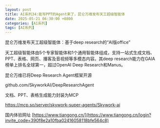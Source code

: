 ```yaml
---
layout: post
title: AI系列34:能写PPT的Agent来了，昆仑万维发布天工超级智能体
date: 2025-05-21 06:30:00 +0800
categories: [AI系列]
tags: [AI系列]
---
```

昆仑万维发布天工超级智能体：基于deep research的“AI版office”

天工超级智能体由5个专家智能体和1个通用智能体组成，支持一站式生成文档、PPT、表格、网页、播客及音视频等多模态内容。其deep research能力在GAIA榜单上排名全球第一，超过OpenAI Deep Research和Manus。

昆仑万维已将Deep Research Agent框架开源

github.com/SkyworkAI/DeepResearchAgent

文档、PPT、表格生成能力封装为MCP

https://mcp.so/server/skywork-super-agents/Skywork-ai

国内体验网址 [https://www.tiangong.cn/](https://www.tiangong.cn/login?invite_code=390f8e2a10fba02416058118bfe564c8)


